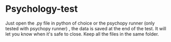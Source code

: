 # Psychology-test
Just open the .py file in python of choice or the psychopy runner (only tested with psychopy runner) , the data is saved at the end of the test. It will let you know when it's safe to close. Keep all the files in the same folder.
